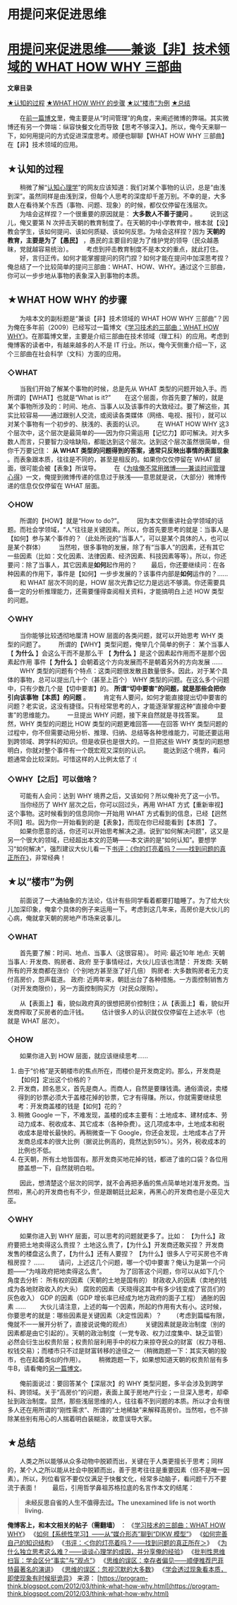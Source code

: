 # 用提问来促进思维

# [用提问来促进思维——兼谈【非】技术领域的 WHAT HOW WHY 三部曲](https://program-think.blogspot.com/2012/03/think-what-how-why.html)

**文章目录**

[★认知的过程](https://program-think.blogspot.com/2012/03/think-what-how-why.html#head-1)
[★WHAT HOW WHY 的步骤](https://program-think.blogspot.com/2012/03/think-what-how-why.html#head-2)
[★以“楼市”为例](https://program-think.blogspot.com/2012/03/think-what-how-why.html#head-3)
[★总结](https://program-think.blogspot.com/2012/03/think-what-how-why.html#head-4)

　　在[前一篇博文](https://program-think.blogspot.com/2012/02/microblog-and-time-management.html)里，俺主要是从“时间管理”的角度，来阐述微博的弊端。其实微博还有另一个弊端：纵容快餐文化而导致【思考不够深入】。所以，俺今天来聊一下，如何用提问的方式促进深度思考。顺便也聊聊【WHAT HOW WHY 三部曲】在【非】技术领域的应用。

## ★认知的过程

　　稍微了解“[认知心理学](https://zh.wikipedia.org/wiki/%E8%AA%8D%E7%9F%A5%E5%BF%83%E7%90%86%E5%AD%B8)”的网友应该知道：我们对某个事物的认识，总是“由浅到深”。虽然同样是由浅到深，但每个人思考的深度却千差万别。不幸的是，大多数人在看待某个东西（事物、问题、现象）的时候，都仅仅停留在浅层次。
　　为啥会这样捏？一个很重要的原因就是： **大多数人不善于提问** 。
　　说到这儿，俺又要第 N 次抨击天朝的教育制度了。在天朝的中小学教育中，根本就【没】教会学生，该如何提问、该如何质疑、该如何反思。为啥会这样捏？因为 **天朝的教育，主要是为了【愚民】** ，愚民的主要目的是为了维护党的领导（民众越愚昧，党就越容易统治）。
　　考虑到抨击教育制度不是本文的重点，就此打住。
　　好，言归正传。如何才能掌握提问的窍门捏？如何才能在提问中加深思考捏？俺总结了一个比较简单的提问三部曲：WHAT、HOW、WHY。通过这个三部曲，你可以一步步地从事物的表象深入到事物的本质。

## ★WHAT HOW WHY 的步骤

　　为啥本文的副标题是“兼谈【非】技术领域的 WHAT HOW WHY 三部曲”？因为俺在多年前（2009）已经写过一篇博文《[学习技术的三部曲：WHAT HOW WHY](https://program-think.blogspot.com/2009/02/study-technology-in-three-steps.html)》。在那篇博文里，主要是介绍三部曲在技术领域（理工科）的应用。考虑到俺博客的读者中，有越来越多的人不是 IT 行业。所以，俺今天侧重介绍一下，这个三部曲在社会科学（文科）方面的应用。

### ◇WHAT

　　当我们开始了解某个事物的时候，总是先从 WHAT 类型的问题开始入手。而所谓的【WHAT】也就是“What is it?”
　　在这个层面，你首先要了解的，就是某个事物所涉及的：时间、地点、当事人以及该事件的大致经过。要了解这些，其实比较容易——通过跟别人交流，或阅读各类媒体（网络、电视、报刊），就可以对某个事物有一个初步的、肤浅的、表面的认识。
　　在 WHAT HOW WHY 这3个层次中，这个层次是最简单的——因为你只需运用【记忆力】即可解决。对大多数人而言，只要智力没啥缺陷，都能达到这个层次。达到这个层次虽然很简单，但你千万要记住： **从 WHAT 类型的问题得到的答案，通常只反映出事情的表面现象** 。而表象跟本质，往往是不同的，甚至是相反的。如果你仅仅停留在 WHAT 层面，很可能会被【表象】所误导。
　　在《[为啥俺不常用微博——兼谈时间管理心得](https://program-think.blogspot.com/2012/02/microblog-and-time-management.html)》一文，俺提到微博传递的信息过于肤浅——意思就是说，（大部分）微博传递的信息仅仅停留在 WHAT 层面。

### ◇HOW

　　所谓的【HOW】就是“How to do?”。
　　因为本文侧重讲社会学领域的话题。而社会学领域，“人”往往是关键因素。所以，你首先要思考的就是：当事人是【如何】参与某个事件的？（此处所说的“当事人”，可以是某个具体的人，也可以是某个群体）
　　当然啦，很多事物的发展，除了有“当事人”的因素，还有其它一些因素（比如：文化因素、法律因素、经济因素、科技因素等等）。所以，你还要问：除了当事人，其它因素是**如何**起作用的？
　　最后，你还要继续问：在各种因素的作用下，事件是【如何】一步步发展的？该事件内部是**如何**运作的？......
　　和 WHAT 层次不同的是，HOW 层次光靠记忆力是远远不够滴。你还需要具备一定的分析推理能力，还需要懂得查阅相关资料，才能搞明白上述 HOW 类型的问题。

### ◇WHY

　　当你能够比较透彻地厘清 HOW 层面的各类问题，就可以开始思考 WHY 类型的问题了。
　　所谓的【WHY】类型问题，俺举几个简单的例子：
某个当事人【 **为什么** 】会这么干而不是那么干
【 **为什么** 】是这个因素起作用而不是那个因素起作用
事件【 **为什么** 】会朝着这个方向发展而不是朝着另外的方向发展
......
　　WHY 类型的问题有个特点：这类问题很发散且数量很多。因此，对于某个具体的事物，总可以提出几十个（甚至上百个） WHY 类型的问题。在这么多个问题中，只有少数几个是【切中要害】的。 **所谓“切中要害”的问题，就是那些会把你引向该事物【本质】的问题** 。
　　肯定有人要问，如何才能直接提出切中要害的问题？老实说，这没有捷径。只有经常思考的人，才能逐渐掌握这种“直接命中要害”的思维能力。
　　一旦提出 WHY 问题，接下来自然就是寻找答案。
　　显然，WHY 类型的问题比 HOW 类型的问题更难回答——在回答 WHY 类型问题的过程中，你不但需要动用分析、推理、归纳、总结等各种思维能力，可能还要运用到跨领域、跨学科的知识。但是收获也是很大的。一旦把这些 WHY 类型的问题想明白，你就对整个事件有一个既宏观又深刻的认识。
　　能达到这个境界，看问题通常会比较深刻。可惜这样的人比例太低了 :(

### ◇WHY【之后】可以做啥？

　　可能有人会问：达到 WHY 境界之后，又该如何？所以俺补充了这一小节。
　　当你经历了 WHY 层次之后，你可以回过头，再用 WHAT 方式【重新审视】这个事物。这时候看到的信息同你一开始用 WHAT 方式看到的信息，已经【迥然不同】啦。因为你一开始看到的是【表象】，而现在你已经能看到【本质】了。
　　如果你愿意的话，你还可以开始思考解决之道。说到“如何解决问题”，这又是另一个很大的领域，已经超出本文的范畴——本文讲的是“如何认知”。要想学习“如何解决”，强烈建议大伙儿看一下[书评：《你的灯亮着吗？——找到问题的真正所在》](https://program-think.blogspot.com/2009/07/book-review-are-your-lights-on.html)，非常经典！

## ★以“楼市”为例

　　前面说了一大通抽象的方法论，估计有些同学看着都要打瞌睡了。为了给大伙儿加深印象，俺拿个具体的例子来运用一下。考虑到这几年来，高房价是大伙儿的心病，俺就拿天朝的房地产市场来说事儿。

### ◇WHAT

　　首先要了解：时间、地点、当事人（这很容易）。
时间: 最近10年
地点: 天朝
当事人: 开发商、购房者、政府
至于事情经过，大伙儿应该也清楚：
开发商: 天朝所有的开发商都在涨价（个别地方甚至涨了好几倍）
购房者: 大多数购房者无力支付高房价，怨声载道。
政府: 近两年来，朝廷出台了各种措施。一方面控制销售方（对开发商限价），另一方面控制购买方（对民众限购）。

　　从【表面上】看，貌似政府真的很想把房价控制住；从【表面上】看，貌似开发商榨取了买房者的血汗钱。
　　估计很多人的认识就仅仅停留在上述水平（也就是 WHAT 层次）。

### ◇HOW

　　如果你进入到 HOW 层面，就应该继续思考......

1. 由于“价格”是天朝楼市的焦点所在，而楼价是开发商定的。那么，开发商是【如何】定出这个价格的？
2. 开发商，顾名思义，首先是商人。而商人，自然是要赚钱滴。通俗滴说，卖楼得到的钞票必须大于盖楼花掉的钞票，它才有得赚。所以，你就需要继续思考：开发商盖楼的钱是【如何】花的？
3. 稍微 Google 一下，不难发现，盖楼的成本主要有：土地成本、建材成本、劳动力成本、税收成本、其它成本（各种杂费）。这几项成本中，土地成本和税收成本是增长最快的。再稍微查一下 Google，你还会发现，土地成本占了开发商总成本的很大比例（据说比例高的，竟然达到59%）。另外，税收成本的比例也不低。
4. 在天朝，所有土地皆国有。那开发商买地花掉的钱，都进了谁的口袋？各位用膝盖想一下，自然就明白啦。

　　因此，想清楚这个层次的同学，就不会再把矛盾的焦点简单地对准开发商。当然啦，黑心的开发商也有不少，但是跟朝廷比起来，再黑心的开发商也是小巫见大巫。

### ◇WHY

　　如果你进入到 WHY 层面，可以思考的问题就更多了。比如：
【为什么】政府要把土地卖得这么贵捏？
土地这么贵了，【为什么】开发商还敢买捏？
开发商发售的楼盘这么贵了，【为什么】还有人要捏？
【为什么】很多人宁可买房也不肯租房捏？
......
　　请问，上述这几个问题，哪一个切中要害？俺认为是第一个问题——“为啥政府把地卖得这么贵”。
　　为了回答这个问题，你可以从如下几个角度去分析：
所有权的因素（天朝的土地是国有的）
财政收入的因素（卖地的钱成为各地财政收入的大头）
腐败的因素（天晓得这其中有多少钱变成了官员们的灰色收入）
GDP 的因素（GDP 增长率已经成为地方政府的面子工程）
通胀的因素
......
　　大伙儿请注意，上述的每一个因素，所起的作用有大有小。这时候，你要思考的就是：哪些因素是关键因素（决定性因素）？
　　（考虑到篇幅有限，俺就不一一展开分析了，直接说说俺的观点）
　　关键因素就是政治制度（别的因素都是由它引起的）。天朝的政治制度（一党专政、权力过度集中、缺乏监管）必然会衍生出权贵阶层；权贵阶层利用手中的权力来掠夺民众的财富（权力寻租、权钱交易）；而楼市只不过是财富转移的途径之一（稍微跑题一下：其实天朝的股市，也在起着类似的作用）。
　　稍微跑题一下，如果想知道天朝的权贵阶层有多牛B，请看俺的[另一篇博文](https://program-think.blogspot.com/2012/05/revolution-4.html)。

　　俺前面说过：要回答某个【深层次】的 WHY 类型问题，多半会涉及到跨学科、跨领域。关于“高房价”的问题，表面上属于房地产行业；一旦深入思考，却牵扯到政治制度。显然，那些浅层思维的人，往往看不到问题的本质。所以才会有很多人还在用所谓的“刚性需求”、所谓的“土地稀缺”来解释高房价。当然啦，也不排除某些别有用心的人揣着明白装糊涂，故意误导大家。

## ★总结

　　人类之所以能够从众多动物中脱颖而出，关键在于人类更擅长于思考；同样的，某个人之所以能从社会中脱颖而出，善于思考往往是重要因素（但不是唯一因素）。所以，列位看官不要仅仅满足于快餐文化，经常多动脑子，看问题千万不要流于表面！
　　最后，引用哲学鼻祖苏格拉底的名言作本文的结尾：

> **未经反思自省的人生不值得去过。**​**The unexamined life is not worth living.**

 **俺博客上，和本文相关的帖子（需翻墙）** ：
《[学习技术的三部曲：WHAT HOW WHY](https://program-think.blogspot.com/2009/02/study-technology-in-three-steps.html)》
《[如何【系统性学习】——从“媒介形态”聊到“DIKW 模型”](https://program-think.blogspot.com/2019/10/Systematic-Learning.html)》
《[如何完善自己的知识结构](https://program-think.blogspot.com/2013/09/knowledge-structure.html)》
《[书评：＜你的灯亮着吗？——找到问题的真正所在＞](https://program-think.blogspot.com/2009/07/book-review-are-your-lights-on.html)》
《[为什么独立思考这么难？——谈谈心理学的成因，并分享俺的经验](https://program-think.blogspot.com/2019/03/Why-Thinking-Hard-So-Hard.html)》
《[批判性思维扫盲：学会区分“事实”与“观点”](https://program-think.blogspot.com/2013/05/difference-between-fact-and-opinion.html)》
《[思维的误区：幸存者偏见——顺便推荐巴菲特最著名的演讲](https://program-think.blogspot.com/2015/05/Survivorship-Bias.html)》
《[思维的误区：忽视沉默的大多数](https://program-think.blogspot.com/2010/07/silent-proof.html)》
《[学会透过现象看本质，即使现象有时候挺诡异](https://program-think.blogspot.com/2009/02/from-surface-to-essence.html)》
来源： [https://program-think.blogspot.com/2012/03/think-what-how-why.html](https://program-think.blogspot.com/2012/03/think-what-how-why.html)
